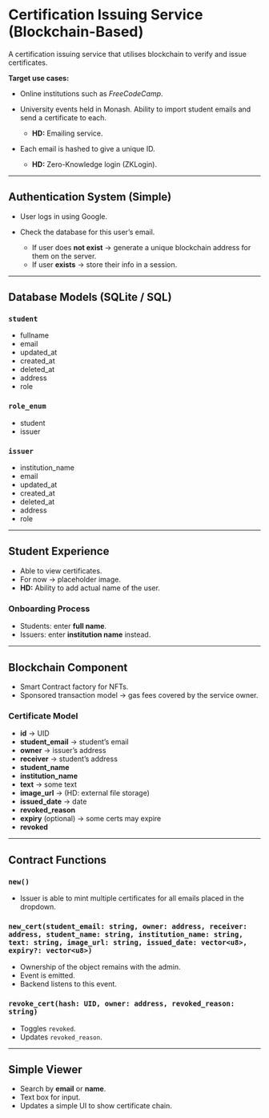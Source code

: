 
# Certification Issuing Service (Blockchain-Based)

A certification issuing service that utilises blockchain to verify and issue certificates.

**Target use cases:**

* Online institutions such as *FreeCodeCamp*.
* University events held in Monash. Ability to import student emails and send a certificate to each.

  * **HD:** Emailing service.
* Each email is hashed to give a unique ID.

  * **HD:** Zero-Knowledge login (ZKLogin).

---

## Authentication System (Simple)

* User logs in using Google.
* Check the database for this user’s email.

  * If user does **not exist** → generate a unique blockchain address for them on the server.
  * If user **exists** → store their info in a session.

---

## Database Models (SQLite / SQL)

### `student`

* fullname
* email
* updated_at
* created_at
* deleted_at
* address
* role

### `role_enum`

* student
* issuer

### `issuer`

* institution_name
* email
* updated_at
* created_at
* deleted_at
* address
* role

---

## Student Experience

* Able to view certificates.
* For now → placeholder image.
* **HD:** Ability to add actual name of the user.

### Onboarding Process

* Students: enter **full name**.
* Issuers: enter **institution name** instead.

---

## Blockchain Component

* Smart Contract factory for NFTs.
* Sponsored transaction model → gas fees covered by the service owner.

### Certificate Model

* **id** → UID
* **student_email** → student’s email
* **owner** → issuer’s address
* **receiver** → student’s address
* **student_name**
* **institution_name**
* **text** → some text
* **image_url** → (HD: external file storage)
* **issued_date** → date
* **revoked_reason**
* **expiry** (optional) → some certs may expire
* **revoked**

---

## Contract Functions

### `new()`

* Issuer is able to mint multiple certificates for all emails placed in the dropdown.

### `new_cert(student_email: string, owner: address, receiver: address, student_name: string, institution_name: string, text: string, image_url: string, issued_date: vector<u8>, expiry?: vector<u8>)`

* Ownership of the object remains with the admin.
* Event is emitted.
* Backend listens to this event.

### `revoke_cert(hash: UID, owner: address, revoked_reason: string)`

* Toggles `revoked`.
* Updates `revoked_reason`.

---

## Simple Viewer

* Search by **email** or **name**.
* Text box for input.
* Updates a simple UI to show certificate chain.

